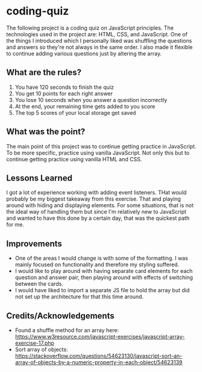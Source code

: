 # coding-quiz
The following project is a coding quiz on JavaScript principles. The technologies used in the project are: HTML, CSS, and JavaScript. One of the things I introduced which I personally liked was shuffling the questions and answers so they're not always in the same order. I also made it flexible to continue adding various questions just by altering the array.

## What are the rules?
1. You have 120 seconds to finish the quiz
2. You get 10 points for each right answer
3. You lose 10 seconds when you answer a question incorrectly
4. At the end, your remaining time gets added to you score
5. The top 5 scores of your local storage get saved

## What was the point?
The main point of this project was to continue getting practice in JavaScript. To be more specific, practice using vanilla JavaScript. Not only this but to continue getting practice using vanilla HTML and CSS.

## Lessons Learned
I got a lot of experience working with adding event listeners. THat would probably be my biggest takeaway from this exercise. That and playing around with hiding and displaying elements. For some situations, that is not the ideal way of handling them but since I'm relatively new to JavaScript and wanted to have this done by a certain day, that was the quickest path for me.

## Improvements
* One of the areas I would change is with some of the formatting. I was mainly focused on functionality and therefore my styling suffered.
* I would like to play around with having separate card elements for each question and answer pair, then playing around with effects of switching between the cards.
* I would have liked to import a separate JS file to hold the array but did not set up the architecture for that this time around.

## Credits/Acknowledgements
* Found a shuffle method for an array here: https://www.w3resource.com/javascript-exercises/javascript-array-exercise-17.php
* Sort array of objects: https://stackoverflow.com/questions/54623130/javascript-sort-an-array-of-objects-by-a-numeric-property-in-each-object/54623139
